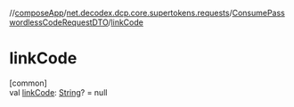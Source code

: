 //[composeApp](../../../index.md)/[net.decodex.dcp.core.supertokens.requests](../index.md)/[ConsumePasswordlessCodeRequestDTO](index.md)/[linkCode](link-code.md)

# linkCode

[common]\
val [linkCode](link-code.md): [String](https://kotlinlang.org/api/latest/jvm/stdlib/kotlin/-string/index.html)? = null
